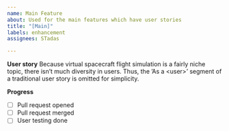```yaml
---
name: Main Feature
about: Used for the main features which have user stories
title: "[Main]"
labels: enhancement
assignees: STadas

---
```


**User story**
Because virtual spacecraft flight simulation is a fairly niche topic, there isn’t much diversity in users. Thus, the ’As a \<user\>’ segment of a traditional user story is omitted for simplicity.

**Progress**
- [ ] Pull request opened
- [ ] Pull request merged
- [ ] User testing done
